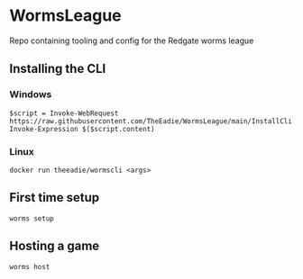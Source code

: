# WormsLeague

Repo containing tooling and config for the Redgate worms league

## Installing the CLI

### Windows

```
$script = Invoke-WebRequest https://raw.githubusercontent.com/TheEadie/WormsLeague/main/InstallCli.ps1
Invoke-Expression $($script.content)
```

### Linux

```
docker run theeadie/wormscli <args>
```

## First time setup

```
worms setup
```

## Hosting a game

```
worms host
```
